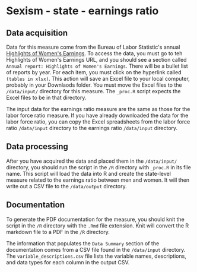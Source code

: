 # Sexism - state - earnings ratio
## Data acquisition
Data for this measure come from the Bureau of Labor Statistic's annual [Highlights of Women's Earnings](https://www.bls.gov/cps/earnings.htm#demographics). To access the data, you must go to teh Highlights of Women's Earnings URL, and you should see a section called `Annual report: Highlights of Women's Earnings`. There will be a bullet list of reports by year. For each  item, you must click on the hyperlink called `(tables in xlsx)`. This action will save an Excel file to your local computer, probably in your Downlaods folder. You must move the Excel files to the `/data/input/` directory for this measure. The `_proc.R` script expects the Excel files to be in that directory. 

The input data for the earnings ratio measure are the same as those for the labor force ratio measure. If you have already downloaded the data for the labor force ratio, you can copy the Excel spreadsheets from the labor force ratio `/data/input` directory to the earnings ratio `/data/input` directory. 

## Data processing
After you have acquired the data and placed them in the `/data/input/` directory, you should run the script in the `/R` directory with `_proc.R` in its file name. This script will load the data into R and create the state-level measure related to the earnings ratio between men and women. It will then write out a CSV file to the `/data/output` directory. 

## Documentation
To generate the PDF documentation for the measure, you should knit the script in the `/R` directory with the `.Rmd` file extension. Knit will convert the R markdown file to a PDF in the `/R` directory. 

The information that populates the `Data Summary` section of the documentation comes from a CSV file found in the `/data/input` directory. The `variable_descriptions.csv` file lists the variable names, descriptions, and data types for each column in the output CSV. 
